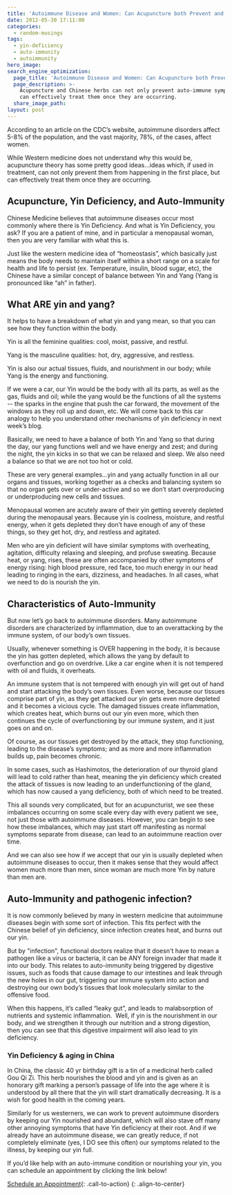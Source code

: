 ```yaml
---
title: 'Autoimmune Disease and Women: Can Acupuncture both Prevent and Alleviate it?'
date: 2012-05-30 17:11:00
categories:
  - random-musings
tags:
  - yin-deficiency
  - auto-immunity
  - autoimmunity
hero_image:
search_engine_optimization:
  page_title: 'Autoimmune Disease and Women: Can Acupuncture both Prevent and Alleviate it?'
  page_description: >-
    Acupuncture and Chinese herbs can not only prevent auto-immune symptoms, but
    can effectively treat them once they are occurring.
  share_image_path:
layout: post
---
```


According to an article on the CDC’s website, autoimmune disorders affect 5-8% of the population, and the vast majority, 78%, of the cases, affect women.

While Western medicine does not understand why this would be, acupuncture theory has some pretty good ideas…ideas which, if used in treatment, can not only prevent them from happening in the first place, but can effectively treat them once they are occurring.

## Acupuncture, Yin Deficiency, and Auto-Immunity

Chinese Medicine believes that autoimmune diseases occur most commonly where there is Yin Deficiency. And what is Yin Deficiency, you ask? If you are a patient of mine, and in particular a menopausal woman, then you are very familiar with what this is.

Just like the western medicine idea of “homeostasis”, which basically just means the body needs to maintain itself within a short range on a scale for health and life to persist (ex. Temperature, insulin, blood sugar, etc), the Chinese have a similar concept of balance between Yin and Yang (Yang is pronounced like “ah” in father).

## What ARE yin and yang?

It helps to have a breakdown of what yin and yang mean, so that you can see how they function within the body.

Yin is all the feminine qualities: cool, moist, passive, and restful.

Yang is the masculine qualities: hot, dry, aggressive, and restless.

Yin is also our actual tissues, fluids, and nourishment in our body; while Yang is the energy and functioning.

If we were a car, our Yin would be the body with all its parts, as well as the gas, fluids and oil; while the yang would be the functions of all the systems -- the sparks in the engine that push the car forward, the movement of the windows as they roll up and down, etc. We will come back to this car analogy to help you understand other mechanisms of yin deficiency in next week’s blog.

Basically, we need to have a balance of both Yin and Yang so that during the day, our yang functions well and we have energy and zest; and during the night, the yin kicks in so that we can be relaxed and sleep. We also need a balance so that we are not too hot or cold.

These are very general examples…yin and yang actually function in all our organs and tissues, working together as a checks and balancing system so that no organ gets over or under-active and so we don’t start overproducing or underproducing new cells and tissues.

Menopausal women are acutely aware of their yin getting severely depleted during the menopausal years. Because yin is coolness, moisture, and restful energy, when it gets depleted they don’t have enough of any of these things, so they get hot, dry, and restless and agitated.

Men who are yin deficient will have similar symptoms with overheating, agitation, difficulty relaxing and sleeping, and profuse sweating. Because heat, or yang, rises, these are often accompanied by other symptoms of energy rising: high blood pressure, red face, too much energy in our head leading to ringing in the ears, dizziness, and headaches. In all cases, what we need to do is nourish the yin.

## Characteristics of Auto-Immunity

But now let’s go back to autoimmune disorders. Many autoimmune disorders are characterized by inflammation, due to an overattacking by the immune system, of our body’s own tissues.

Usually, whenever something is OVER happening in the body, it is because the yin has gotten depleted, which allows the yang by default to overfunction and go on overdrive. Like a car engine when it is not tempered with oil and fluids, it overheats.

An immune system that is not tempered with enough yin will get out of hand and start attacking the body’s own tissues. Even worse, because our tissues comprise part of yin, as they get attacked our yin gets even more depleted and it becomes a vicious cycle. The damaged tissues create inflammation, which creates heat, which burns out our yin even more, which then continues the cycle of overfunctioning by our immune system, and it just goes on and on.

Of course, as our tissues get destroyed by the attack, they stop functioning, leading to the disease’s symptoms; and as more and more inflammation builds up, pain becomes chronic.

In some cases, such as Hashimotos, the deterioration of our thyroid gland will lead to cold rather than heat, meaning the yin deficiency which created the attack of tissues is now leading to an underfunctioning of the gland, which has now caused a yang deficiency, both of which need to be treated.

This all sounds very complicated, but for an acupuncturist, we see these imbalances occurring on some scale every day with every patient we see, not just those with autoimmune diseases. However, you can begin to see how these imbalances, which may just start off manifesting as normal symptoms separate from disease, can lead to an autoimmune reaction over time.

And we can also see how if we accept that our yin is usually depleted when autoimmune diseases to occur, then it makes sense that they would affect women much more than men, since woman are much more Yin by nature than men are.

## Auto-Immunity and pathogenic infection?

It is now commonly believed by many in western medicine that autoimmune diseases begin with some sort of infection. This fits perfect with the Chinese belief of yin deficiency, since infection creates heat, and burns out our yin.

But by "infection", functional doctors realize that it doesn't have to mean a pathogen like a virus or bacteria, it can be ANY foreign invader that made it into our body. This relates to auto-immunity being triggered by digestive issues, such as foods that cause damage to our intestines and leak through the new holes in our gut, triggering our immune system into action and destroying our own body’s tissues that look molecularly similar to the offensive food.&nbsp;

When this happens, it’s called “leaky gut”, and leads to malabsorption of nutrients and systemic inflammation.&nbsp; Well, if yin is the nourishment in our body, and we strengthen it through our nutrition and a strong digestion, then you can see that this digestive impairment will also lead to yin deficiency.

### Yin Deficiency & aging in China

In China, the classic 40 yr birthday gift is a tin of a medicinal herb called Gou Qi Zi. This herb nourishes the blood and yin and is given as an honorary gift marking a person’s passage of life into the age where it is understood by all there that the yin will start dramatically decreasing. It is a wish for good health in the coming years.

Similarly for us westerners, we can work to prevent autoimmune disorders by keeping our Yin nourished and abundant, which will also stave off many other annoying symptoms that have Yin deficiency at their root. And if we already have an autoimmune disease, we can greatly reduce, if not completely eliminate (yes, I DO see this often) our symptoms related to the illness, by keeping our yin full.

If you’d like help with an auto-immune condition or nourishing your yin, you can schedule an appointment by clicking the link below!

[Schedule an Appointment](/make-an-appointment/){: .call-to-action}
{: .align-to-center}